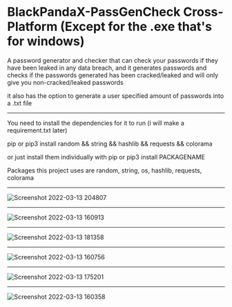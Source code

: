 # BlackPandaX-PassGenCheck Cross-Platform (Except for the .exe that's for windows)
A password generator and checker that can check your passwords if they have been leaked in any data breach,
and it generates passwords and checks if the passwords generated has been cracked/leaked and will only give you non-cracked/leaked passwords

it also has the option to generate a user specified amount of passwords into a .txt file



___________________________________________________________________________________________________________________________________________________________________________________




You need to install the dependencies for it to run (i will make a requirement.txt later)

pip or pip3 install random && string && hashlib && requests && colorama

or just install them individually with pip or pip3 install PACKAGENAME

Packages this project uses are random, string, os, hashlib, requests, colorama

___________________________________________________________________________________________________________________________________________________________________________________
![Screenshot 2022-03-13 204807](https://user-images.githubusercontent.com/64810034/158076429-9d705032-0958-4441-b545-f61975bab15a.png)
___________________________________________________________________________________________________________________________________________________________________________________
![Screenshot 2022-03-13 160913](https://user-images.githubusercontent.com/64810034/158070209-a3a53233-ce5a-430f-84a3-67e53276966d.png)
___________________________________________________________________________________________________________________________________________________________________________________
![Screenshot 2022-03-13 181358](https://user-images.githubusercontent.com/64810034/158071099-c00c9e2b-91bd-41dc-996e-8b3d3b7c90b8.png)
___________________________________________________________________________________________________________________________________________________________________________________
![Screenshot 2022-03-13 160756](https://user-images.githubusercontent.com/64810034/158066247-35f3cd4f-80b4-4d87-8984-135da67cd276.png)
___________________________________________________________________________________________________________________________________________________________________________________
![Screenshot 2022-03-13 175201](https://user-images.githubusercontent.com/64810034/158070201-d934363c-549b-4491-b547-86f2dc4518c5.png)
___________________________________________________________________________________________________________________________________________________________________________________
![Screenshot 2022-03-13 160358](https://user-images.githubusercontent.com/64810034/158070204-71d54d07-6b30-403b-934b-cffbfe89896f.png)

